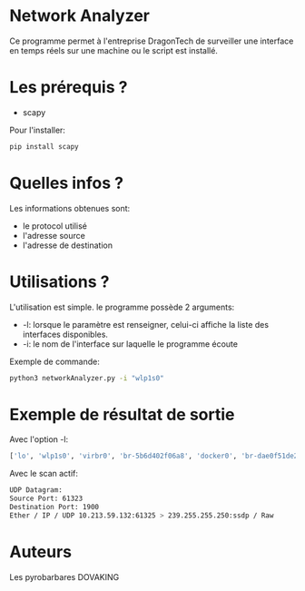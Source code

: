 # Network Analyzer

Ce programme permet à l'entreprise DragonTech de surveiller une interface en temps réels sur une machine ou le script est installé.

# Les prérequis ?
* scapy

Pour l'installer:
```bash
pip install scapy
```

# Quelles infos ?

Les informations obtenues sont:
* le protocol utilisé
* l'adresse source
* l'adresse de destination

# Utilisations ?

L'utilisation est simple. le programme possède 2 arguments:
* -l: lorsque le paramètre est renseigner, celui-ci affiche la liste des interfaces disponibles.
* -i: le nom de l'interface sur laquelle le programme écoute

Exemple de commande:
```bash
python3 networkAnalyzer.py -i "wlp1s0"
```
# Exemple de résultat de sortie
Avec l'option -l:
```bash
['lo', 'wlp1s0', 'virbr0', 'br-5b6d402f06a8', 'docker0', 'br-dae0f51de23e']


```
Avec le scan actif:
```bash
UDP Datagram:
Source Port: 61323
Destination Port: 1900
Ether / IP / UDP 10.213.59.132:61325 > 239.255.255.250:ssdp / Raw
```

# Auteurs
Les pyrobarbares DOVAKING